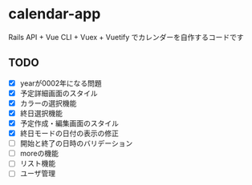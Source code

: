 # calendar-app
Rails API + Vue CLI + Vuex + Vuetify でカレンダーを自作するコードです

## TODO
- [x] yearが0002年になる問題
- [x] 予定詳細画面のスタイル
- [x] カラーの選択機能
- [x] 終日選択機能
- [x] 予定作成・編集画面のスタイル
- [x] 終日モードの日付の表示の修正
- [ ] 開始と終了の日時のバリデーション
- [ ] moreの機能
- [ ] リスト機能
- [ ] ユーザ管理
